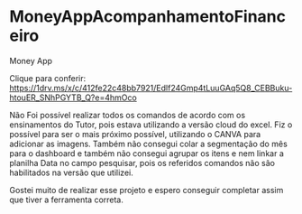 # MoneyAppAcompanhamentoFinanceiro

Money App

Clique para conferir: https://1drv.ms/x/c/412fe22c48bb7921/Edlf24Gmp4tLuuGAq5Q8_CEBBuku-htouER_SNhPGYTB_Q?e=4hmOco 

Não Foi possível realizar todos os comandos de acordo com os ensinamentos do Tutor, pois estava utilizando a versão cloud do excel. Fiz o possível para ser o mais próximo possível, utilizando o CANVA para adicionar as imagens. Também não consegui colar a segmentação do mês para o dashboard e também não consegui agrupar os itens e nem linkar a planilha Data no campo pesquisar, pois os referidos comandos não são habilitados na versão que utilizei.

Gostei muito de realizar esse projeto e espero conseguir completar assim que tiver a ferramenta correta.


